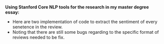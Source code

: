 **Using Stanford Core NLP tools for the research in my master degree essay:**
* Here are two implementation of code to extract the sentiment of every senetence in the review. 
* Noting that there are still some bugs regarding to the specific format of reviews needed to be fix.
